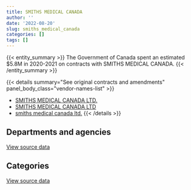 ```yaml
---
title: SMITHS MEDICAL CANADA
author: ''
date: '2022-08-20'
slug: smiths_medical_canada
categories: []
tags: []
---
```


<script src="/rmarkdown-libs/htmlwidgets/htmlwidgets.js"></script>
<link href="/rmarkdown-libs/datatables-css/datatables-crosstalk.css" rel="stylesheet" />
<script src="/rmarkdown-libs/datatables-binding/datatables.js"></script>
<script src="/rmarkdown-libs/jquery/jquery-3.6.0.min.js"></script>
<link href="/rmarkdown-libs/dt-core-bootstrap/css/dataTables.bootstrap.min.css" rel="stylesheet" />
<link href="/rmarkdown-libs/dt-core-bootstrap/css/dataTables.bootstrap.extra.css" rel="stylesheet" />
<script src="/rmarkdown-libs/dt-core-bootstrap/js/jquery.dataTables.min.js"></script>
<script src="/rmarkdown-libs/dt-core-bootstrap/js/dataTables.bootstrap.min.js"></script>
<link href="/rmarkdown-libs/crosstalk/css/crosstalk.min.css" rel="stylesheet" />
<script src="/rmarkdown-libs/crosstalk/js/crosstalk.min.js"></script>
<script src="/rmarkdown-libs/htmlwidgets/htmlwidgets.js"></script>
<link href="/rmarkdown-libs/datatables-css/datatables-crosstalk.css" rel="stylesheet" />
<script src="/rmarkdown-libs/datatables-binding/datatables.js"></script>
<script src="/rmarkdown-libs/jquery/jquery-3.6.0.min.js"></script>
<link href="/rmarkdown-libs/dt-core-bootstrap/css/dataTables.bootstrap.min.css" rel="stylesheet" />
<link href="/rmarkdown-libs/dt-core-bootstrap/css/dataTables.bootstrap.extra.css" rel="stylesheet" />
<script src="/rmarkdown-libs/dt-core-bootstrap/js/jquery.dataTables.min.js"></script>
<script src="/rmarkdown-libs/dt-core-bootstrap/js/dataTables.bootstrap.min.js"></script>
<link href="/rmarkdown-libs/crosstalk/css/crosstalk.min.css" rel="stylesheet" />
<script src="/rmarkdown-libs/crosstalk/js/crosstalk.min.js"></script>

{{< entity_summary >}}
The Government of Canada spent an estimated \$5.8M in 2020-2021 on contracts with SMITHS MEDICAL CANADA.
{{< /entity_summary >}}

{{< details summary="See original contracts and amendments" panel_body_class="vendor-names-list" >}}
- [SMITHS MEDICAL CANADA LTD.](https://search.open.canada.ca/en/ct/?sort=contract_value_f%20desc&page=1&search_text=%22SMITHS%20MEDICAL%20CANADA%20LTD.%22)
- [SMITHS MEDICAL CANADA LTD](https://search.open.canada.ca/en/ct/?sort=contract_value_f%20desc&page=1&search_text=%22SMITHS%20MEDICAL%20CANADA%20LTD%22)
- [smiths medical canada ltd.](https://search.open.canada.ca/en/ct/?sort=contract_value_f%20desc&page=1&search_text=%22smiths%20medical%20canada%20ltd.%22)
{{< /details >}}

## Departments and agencies

<div id="htmlwidget-1" style="width:100%;height:auto;" class="datatables html-widget"></div>
<script type="application/json" data-for="htmlwidget-1">{"x":{"style":"bootstrap","filter":"none","vertical":false,"data":[["<a href=\"/departments/phac-aspc/\">Public Health Agency of Canada<\/a>"],[5773417.99]],"container":"<table class=\"table table-striped table-hover row-border order-column display\">\n  <thead>\n    <tr>\n      <th>Department<\/th>\n      <th>2020-2021<\/th>\n    <\/tr>\n  <\/thead>\n<\/table>","options":{"order":[[1,"desc"]],"pageLength":10,"autoWidth":true,"columnDefs":[{"targets":1,"render":"function(data, type, row, meta) {\n    return type !== 'display' ? data : DTWidget.formatCurrency(data, \"$\", 2, 3, \",\", \".\", true, null);\n  }"},{"width":"16%","targets":[1]},{"className":"dt-right","targets":1}],"orderClasses":false}},"evals":["options.columnDefs.0.render"],"jsHooks":[]}</script>
<p class="text-right">
<a href="https://github.com/GoC-Spending/contracts-data/tree/main/data/out/vendors/smiths_medical_canada/summary_by_fiscal_year_by_department.csv" class="source-data-link btn btn-link">View source data</a>
</p>

## Categories

<div id="htmlwidget-2" style="width:100%;height:auto;" class="datatables html-widget"></div>
<script type="application/json" data-for="htmlwidget-2">{"x":{"style":"bootstrap","filter":"none","vertical":false,"data":[["<a href=\"/categories/4_medical/\">Medical<\/a>"],[5773417.99]],"container":"<table class=\"table table-striped table-hover row-border order-column display\">\n  <thead>\n    <tr>\n      <th>Category<\/th>\n      <th>2020-2021<\/th>\n    <\/tr>\n  <\/thead>\n<\/table>","options":{"order":[[1,"desc"]],"dom":"t","pageLength":30,"autoWidth":true,"columnDefs":[{"targets":1,"render":"function(data, type, row, meta) {\n    return type !== 'display' ? data : DTWidget.formatCurrency(data, \"$\", 2, 3, \",\", \".\", true, null);\n  }"},{"width":"16%","targets":[1]},{"className":"dt-right","targets":1}],"orderClasses":false,"lengthMenu":[10,25,30,50,100]}},"evals":["options.columnDefs.0.render"],"jsHooks":[]}</script>
<p class="text-right">
<a href="https://github.com/GoC-Spending/contracts-data/tree/main/data/out/vendors/smiths_medical_canada/summary_by_fiscal_year_by_category.csv" class="source-data-link btn btn-link">View source data</a>
</p>
